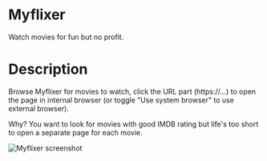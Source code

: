 # Myflixer

Watch movies for fun but no profit.

# Description

Browse Myflixer for movies to watch, click the URL part (https://...) to open the page in internal browser (or toggle "Use system browser" to use external browser).

Why? You want to look for movies with good IMDB rating but life's too short to open a separate page for each movie.

![Myflixer screenshot](images/myflixer.png "Myflixer")
